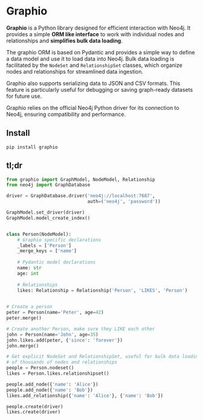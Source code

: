 # Graphio

**Graphio** is a Python library designed for efficient interaction with Neo4j.
It provides a simple **ORM like interface** to work with
individual nodes and relationships and **simplifies bulk data loading**.

The graphio ORM is based on Pydantic and provides a simple way to define a data
model and use it to load data into Neo4j.
Bulk data loading is facilitated by the `NodeSet` and `RelationshipSet` classes,
which organize nodes and relationships for streamlined data ingestion.

Graphio also supports serializing data to JSON and CSV formats. This feature
is particularly useful for debugging or
saving graph-ready datasets for future use.

Graphio relies on the official Neo4j Python driver for its connection to Neo4j,
ensuring compatibility and performance.

## Install

```shell
pip install graphio
```

## tl;dr

```python
from graphio import GraphModel, NodeModel, Relationship
from neo4j import GraphDatabase

driver = GraphDatabase.driver('neo4j://localhost:7687',
                              auth=('neo4j', 'password'))

GraphModel.set_driver(driver)
GraphModel.model_create_index()


class Person(NodeModel):
    # Graphio specific declarations
    _labels = ['Person']
    _merge_keys = ['name']
    
    # Pydantic model declarations
    name: str
    age: int
    
    # Relationships
    likes: Relationship = Relationship('Person', 'LIKES', 'Person')
            

# Create a person
peter = Person(name='Peter', age=42)
peter.merge()

# Create another Person, make sure they LIKE each other
john = Person(name='John', age=35)
john.likes.add(peter, {'since': 'forever'})
john.merge()

# Get explicit NodeSet and RelationshipSet, useful for bulk data loading
# of thousands of nodes and relationships
people = Person.nodeset()
likes = Person.likes.relationshipset()

people.add_node({'name': 'Alice'})
people.add_node({'name': 'Bob'})
likes.add_relationship({'name': 'Alice'}, {'name': 'Bob'})

people.create(driver)
likes.create(driver)
```